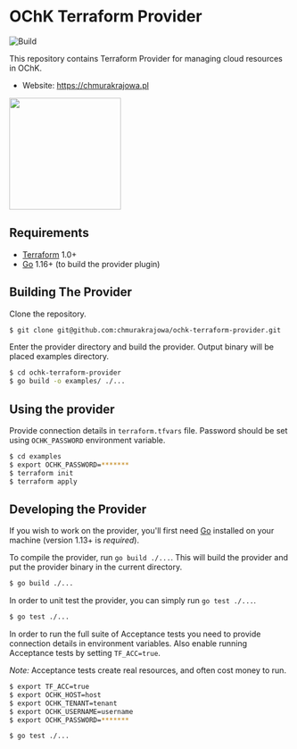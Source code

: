 OChK Terraform Provider
==================

![Build](https://github.com/chmurakrajowa/ochk-terraform-provider/workflows/Terraform%20Provider%20Checks/badge.svg?event=push)

This repository contains Terraform Provider for managing cloud resources in OChK. 

- Website: https://chmurakrajowa.pl

<img src="https://chmurakrajowa.pl/img/logotypes/chmura-krajowa-logo.svg" width="200px">

Requirements
------------

- [Terraform](https://www.terraform.io/downloads.html) 1.0+
- [Go](https://golang.org/doc/install) 1.16+ (to build the provider plugin)

Building The Provider
---------------------

Clone the repository.

```sh
$ git clone git@github.com:chmurakrajowa/ochk-terraform-provider.git
```

Enter the provider directory and build the provider. Output binary will be placed examples directory.

```sh
$ cd ochk-terraform-provider
$ go build -o examples/ ./...
```

Using the provider
----------------------

Provide connection details in `terraform.tfvars` file. Password should be set using `OCHK_PASSWORD` environment variable.

```sh
$ cd examples
$ export OCHK_PASSWORD=*******
$ terraform init
$ terraform apply
```

Developing the Provider
---------------------------

If you wish to work on the provider, you'll first need [Go](http://www.golang.org) installed on your machine (version 1.13+ is *required*).

To compile the provider, run `go build ./...`. This will build the provider and put the provider binary in the current directory.

```sh
$ go build ./...
```

In order to unit test the provider, you can simply run `go test ./...`.

```sh
$ go test ./...
```

In order to run the full suite of Acceptance tests you need to provide connection details in environment variables. Also enable running Acceptance tests by setting `TF_ACC=true`.

*Note:* Acceptance tests create real resources, and often cost money to run.

```sh
$ export TF_ACC=true
$ export OCHK_HOST=host
$ export OCHK_TENANT=tenant
$ export OCHK_USERNAME=username
$ export OCHK_PASSWORD=*******

$ go test ./...
```

